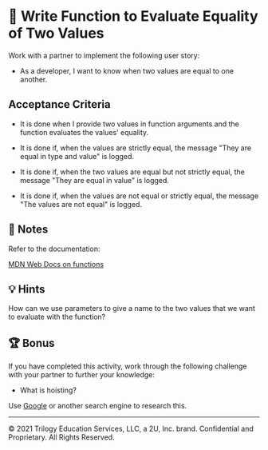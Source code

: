 # 📖 Write Function to Evaluate Equality of Two Values

Work with a partner to implement the following user story:

* As a developer, I want to know when two values are equal to one another.

## Acceptance Criteria

* It is done when I provide two values in function arguments and the function evaluates the values' equality.

* It is done if, when the values are strictly equal, the message "They are equal in type and value" is logged.

* It is done if, when the two values are equal but not strictly equal, the message "They are equal in value" is logged.

* It is done if, when the values are not equal or strictly equal, the message "The values are not equal" is logged.

## 📝 Notes

Refer to the documentation:

[MDN Web Docs on functions](https://developer.mozilla.org/en-US/docs/Web/JavaScript/Guide/Functions)

## 💡 Hints

How can we use parameters to give a name to the two values that we want to evaluate with the function?

## 🏆 Bonus

If you have completed this activity, work through the following challenge with your partner to further your knowledge:

* What is hoisting?

Use [Google](https://www.google.com) or another search engine to research this.

---
© 2021 Trilogy Education Services, LLC, a 2U, Inc. brand. Confidential and Proprietary. All Rights Reserved.
